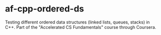 # af-cpp-ordered-ds
Testing different ordered data structures (linked lists, queues, stacks) in C++. Part of the "Accelerated CS Fundamentals" course through Coursera.
